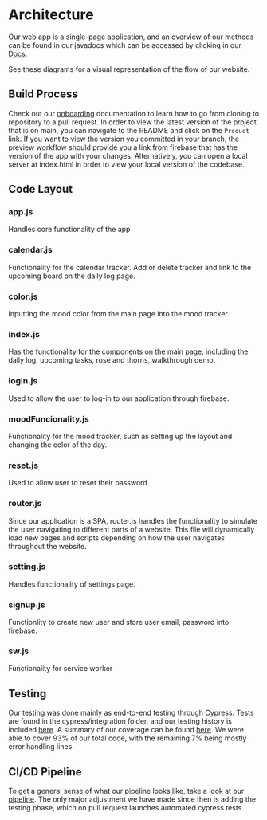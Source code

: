 # Architecture
Our web app is a single-page application, and an overview of our methods
can be found in our javadocs which can be accessed by clicking in our [Docs](https://cse110-sp21-group22.github.io/cse110-sp21-group22/).

See these diagrams for a visual representation of the flow of our website.
## Build Process
Check out our [onboarding](https://github.com/cse110-sp21-group22/cse110-sp21-group22/blob/main/specs/onboarding.md)
documentation to learn how to go from cloning to repository to a pull request. In order to view the latest version of
the project that is on main, you can navigate to the README and click on the `Product` link. If you want to view the
version you committed in your branch, the preview workflow should provide you a link from firebase that has the version of the app with your changes.
Alternatively, you can open a local server at index.html in order to view your local version of the codebase.
## Code Layout
### app.js
Handles core functionality of the app
### calendar.js
Functionality for the calendar tracker. Add or delete tracker and link to the upcoming board on the daily log page.
### color.js
Inputting the mood color from the main page into the mood tracker.
### index.js
Has the functionality for the components on the main page, including the daily log, upcoming tasks, rose and thorns, walkthrough demo.
### login.js
Used to allow the user to log-in to our application through firebase.
### moodFuncionality.js
Functionality for the mood tracker, such as setting up the layout and changing the color of the day.
### reset.js
Used to allow user to reset their password
### router.js
Since our application is a SPA, router.js handles the functionality to simulate the user navigating to different parts of a website. This file will dynamically load new pages and scripts depending on how the user navigates throughout the website.
### setting.js
Handles functionality of settings page.
### signup.js
Functionlity to create new user and store user email, password into firebase.
### sw.js
Functionality for service worker
## Testing
Our testing was done mainly as end-to-end testing through Cypress. Tests are found in the cypress/integration folder,
and our testing history is included [here](https://dashboard.cypress.io/projects/zaxzr4/runs).
A summary of our coverage can be found [here](https://app.codecov.io/gh/cse110-sp21-group22/cse110-sp21-group22).
We were able to cover 93% of our total code, with the remaining 7% being mostly error handling lines.
## CI/CD Pipeline
To get a general sense of what our pipeline looks like, take a look at our [pipeline](..\admin\cipipeline\phase1.png). The only major adjustment we have made since then is adding the testing phase, which on pull request launches automated cypress tests.